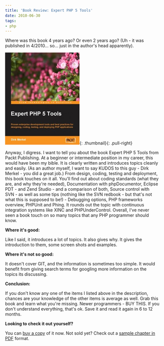 ```yaml
---
title: 'Book Review: Expert PHP 5 Tools'
date: 2010-06-30
tags:
- php
---
```

Where was this book 4 years ago?  Or even 2 years ago?  (Uh - it was published in 4/2010... so... just in the author's head apparently).  

<!--more-->

[![](/uploads/2010/8389_MockupCover-243x300.jpg)](/uploads/2010/8389_MockupCover.jpg){: .thumbnail}{: .pull-right}

Anyway, I digress.  I want to tell you about the book Expert PHP 5 Tools from Packt Publishing.  At a beginner or intermediate position in my career, this would have been my bible.  It is clearly written and introduces topics cleanly and easily.  (As an author myself, I want to say KUDOS to this guy - Dirk Merkel - you did a great job.)  From design, coding, testing and deployment, this book touches on it all.  You'll find out about coding standards (what they are, and why they're needed), Documentation with phpDocumentor, Eclipse PDT - and Zend Studio - and a comparison of both, Source control with SVN - as well as some tips (nothing like the SVN redbook - but that's not what this is supposed to be!) - Debugging options, PHP frameworks overview, PHPUnit and Phing.  It rounds out the topic with continuous integration systems like XINC and PHPUnderControl.  Overall, I've never seen a book touch on so many topics that any PHP programmer should know.

**Where it's good:**

Like I said, it introduces a lot of topics.  It also gives why.  It gives the introduction to them, some screen shots and examples.

**Where it's not so good:**

It doesn't cover GIT, and the information is sometimes too simple.  It would benefit from giving search terms for googling more information on the topics its discussing.

**Conclusion:**

If you don't know any one of the items I listed above in the description, chances are your knowledge of the other items is average as well.  Grab this book and learn what you're missing.  Newer programmers - BUY THIS.  If you don't understand everything, that's ok.  Save it and read it again in 6 to 12 months.

**Looking to check it out yourself?**

You can [buy a copy](https://www.packtpub.com/expert-php-5-tools/book) of it now.  Not sold yet?  Check out a [sample chapter in PDF]( https://www.packtpub.com/sites/default/files/8389_Expert%20PHP%20Development_SampleChapter.pdf) format.
